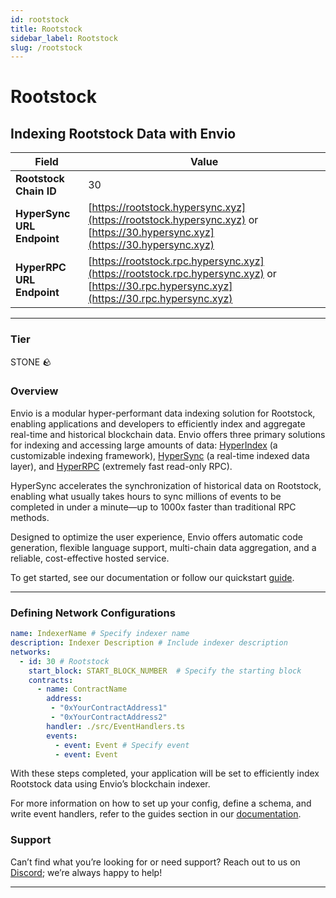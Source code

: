 ```yaml
---
id: rootstock
title: Rootstock
sidebar_label: Rootstock
slug: /rootstock
---
```


# Rootstock

## Indexing Rootstock Data with Envio

| **Field**                     | **Value**                                                                                          |
|-------------------------------|----------------------------------------------------------------------------------------------------|
| **Rootstock Chain ID**     | 30                                                                                            |
| **HyperSync URL Endpoint**    | [https://rootstock.hypersync.xyz](https://rootstock.hypersync.xyz) or [https://30.hypersync.xyz](https://30.hypersync.xyz) |
| **HyperRPC URL Endpoint**     | [https://rootstock.rpc.hypersync.xyz](https://rootstock.rpc.hypersync.xyz) or [https://30.rpc.hypersync.xyz](https://30.rpc.hypersync.xyz) |

---

### Tier

STONE 🪨

### Overview

Envio is a modular hyper-performant data indexing solution for Rootstock, enabling applications and developers to efficiently index and aggregate real-time and historical blockchain data. Envio offers three primary solutions for indexing and accessing large amounts of data: [HyperIndex](/docs/HyperIndex/overview) (a customizable indexing framework), [HyperSync](/docs/HyperSync/overview) (a real-time indexed data layer), and [HyperRPC](/docs/HyperSync/overview-hyperrpc) (extremely fast read-only RPC).

HyperSync accelerates the synchronization of historical data on Rootstock, enabling what usually takes hours to sync millions of events to be completed in under a minute—up to 1000x faster than traditional RPC methods.

Designed to optimize the user experience, Envio offers automatic code generation, flexible language support, multi-chain data aggregation, and a reliable, cost-effective hosted service.

To get started, see our documentation or follow our quickstart [guide](/docs/HyperIndex/contract-import).

---

### Defining Network Configurations

```yaml
name: IndexerName # Specify indexer name
description: Indexer Description # Include indexer description
networks:
  - id: 30 # Rootstock  
    start_block: START_BLOCK_NUMBER  # Specify the starting block
    contracts:
      - name: ContractName
        address:
         - "0xYourContractAddress1"
         - "0xYourContractAddress2"
        handler: ./src/EventHandlers.ts
        events:
          - event: Event # Specify event
          - event: Event
```

With these steps completed, your application will be set to efficiently index Rootstock data using Envio’s blockchain indexer.

For more information on how to set up your config, define a schema, and write event handlers, refer to the guides section in our [documentation](/docs/HyperIndex/configuration-file).

### Support

Can’t find what you’re looking for or need support? Reach out to us on [Discord](https://discord.com/invite/Q9qt8gZ2fX); we’re always happy to help!

---
